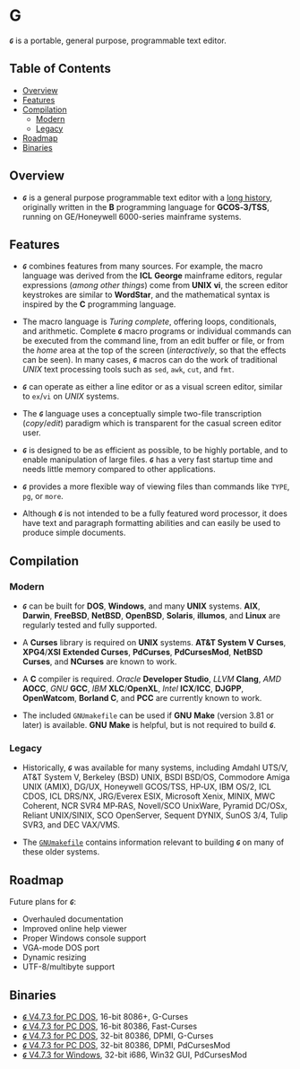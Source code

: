 # G

***`G`*** is a portable, general purpose, programmable text editor.

## Table of Contents

<!-- toc -->

- [Overview](#overview)
- [Features](#features)
- [Compilation](#compilation)
  * [Modern](#modern)
  * [Legacy](#legacy)
- [Roadmap](#roadmap)
- [Binaries](#binaries)

<!-- tocstop -->

## Overview

* ***`G`*** is a general purpose programmable text editor with a
 [long history](https://github.com/johnsonjh/g/blob/master/HISTORY.md),
 originally written in the **B** programming language for **GCOS‑3/TSS**,
 running on GE/Honeywell 6000-series mainframe systems.

## Features

* ***`G`*** combines features from many sources. For example, the macro
  language was derived from the **ICL** **George** mainframe editors,
  regular expressions (*among other things*) come from **UNIX** **vi**,
  the screen editor keystrokes are similar to **WordStar**, and the
  mathematical syntax is inspired by the **C** programming language.

* The macro language is *Turing complete*, offering loops, conditionals,
  and arithmetic. Complete ***`G`*** macro programs or individual commands
  can be executed from the command line, from an edit buffer or file, or
  from the *home* area at the top of the screen (*interactively*, so that
  the effects can be seen). In many cases, ***`G`*** macros can do the work
  of traditional *UNIX* text processing tools such as `sed`, `awk`, `cut`,
  and `fmt`.

* ***`G`*** can operate as either a line editor or as a visual screen
  editor, similar to `ex`/`vi` on *UNIX* systems.

* The ***`G`*** language uses a conceptually simple two-file transcription
  (*copy*/*edit*) paradigm which is transparent for the casual screen
  editor user.

* ***`G`*** is designed to be as efficient as possible, to be highly
  portable, and to enable manipulation of large files. ***`G`*** has a very
  fast startup time and needs little memory compared to other applications.

* ***`G`*** provides a more flexible way of viewing files than commands
  like `TYPE`, `pg`, or `more`.

* Although ***`G`*** is not intended to be a fully featured word processor,
  it does have text and paragraph formatting abilities and can easily be
  used to produce simple documents.

## Compilation

### Modern

* ***`G`*** can be built for **DOS**, **Windows**, and many **UNIX**
  systems. **AIX**, **Darwin**, **FreeBSD**, **NetBSD**, **OpenBSD**,
  **Solaris**, **illumos**, and **Linux** are regularly tested and
  fully supported.

* A **Curses** library is required on **UNIX** systems. **AT&T System V**
  **Curses**, **XPG4**/**XSI** **Extended Curses**, **PdCurses**,
  **PdCursesMod**, **NetBSD** **Curses**, and **NCurses** are known to work.

* A **C** compiler is required. *Oracle* **Developer Studio**, *LLVM*
  **Clang**, *AMD* **AOCC**, *GNU* **GCC**, *IBM* **XLC**/**OpenXL**,
  *Intel* **ICX**/**ICC**, **DJGPP**, **OpenWatcom**, **Borland C**, and
  **PCC** are currently known to work.

* The included `GNUmakefile` can be used if **GNU** **Make** (version 3.81
  or later) is available. **GNU** **Make** is helpful, but is not required
  to build ***`G`***.

### Legacy

* Historically, ***`G`*** was available for many systems, including Amdahl
  UTS/V, AT&T System V, Berkeley (BSD) UNIX, BSDI BSD/OS, Commodore Amiga
  UNIX (AMIX), DG/UX, Honeywell GCOS/TSS, HP‑UX, IBM OS/2, ICL CDOS, ICL
  DRS/NX, JRG/Everex ESIX, Microsoft Xenix, MINIX, MWC Coherent, NCR SVR4
  MP‑RAS, Novell/SCO UnixWare, Pyramid DC/OSx, Reliant UNIX/SINIX, SCO
  OpenServer, Sequent DYNIX, SunOS 3/4, Tulip SVR3, and DEC VAX/VMS.

* The [`GNUmakefile`](https://github.com/johnsonjh/g/blob/master/src/GNUmakefile)
  contains information relevant to building ***`G`*** on many of these older
  systems.

## Roadmap

Future plans for ***`G`***:
 * Overhauled documentation
 * Improved online help viewer
 * Proper Windows console support
 * VGA-mode DOS port
 * Dynamic resizing
 * UTF-8/multibyte support

## Binaries

* [***`G`***  V4.7.3 for PC DOS](https://github.com/johnsonjh/g/raw/master/bin/DOS/g473_x86.exe), 16-bit 8086+, G-Curses
* [***`G`***  V4.7.3 for PC DOS](https://github.com/johnsonjh/g/raw/master/bin/DOS/g473_386.exe), 16-bit 80386, Fast-Curses
* [***`G`***  V4.7.3 for PC DOS](https://github.com/johnsonjh/g/raw/master/bin/DOS/g473_pro.exe), 32-bit 80386, DPMI, G-Curses
* [***`G`***  V4.7.3 for PC DOS](https://github.com/johnsonjh/g/raw/master/bin/DOS/g473_cws.exe), 32-bit 80386, DPMI, PdCursesMod
* [***`G`***  V4.7.3 for Windows](https://github.com/johnsonjh/g/raw/master/bin/WIN32/g473_w32.exe), 32-bit i686, Win32 GUI, PdCursesMod
